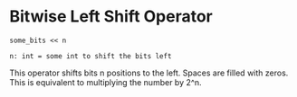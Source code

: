 # Bitwise Left Shift Operator

```
some_bits << n

n: int = some int to shift the bits left
```

This operator shifts bits n positions to the left. Spaces are filled with zeros.
This is equivalent to multiplying the number by 2^n.

